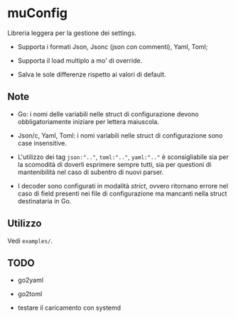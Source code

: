 # muConfig

Libreria leggera per la gestione dei settings.

* Supporta i formati Json, Jsonc (json con commenti), Yaml, Toml;

* Supporta il load multiplo a mo' di override.

* Salva le sole differenze rispetto ai valori di default.

## Note

* Go:
  i nomi delle variabili nelle struct di configurazione
  devono obbligatoriamente iniziare per lettera maiuscola.

* Json/c, Yaml, Toml:
  i nomi variabili nelle struct di configurazione sono case insensitive.

* L'utilizzo dei tag `json:".."`, `toml:".."`, `yaml:".."`
  è sconsigliabile sia per la scomodità di doverli esprimere sempre tutti,
  sia per questioni di mantenibilità nel caso di subentro di nuovi parser.

* I decoder sono configurati in modalità _strict_,
  ovvero ritornano errore nel caso di field presenti nei file di configurazione
  ma mancanti nella struct destinataria in Go.

## Utilizzo

Vedi `examples/`.

## TODO

* go2yaml

* go2toml

* testare il caricamento con systemd
